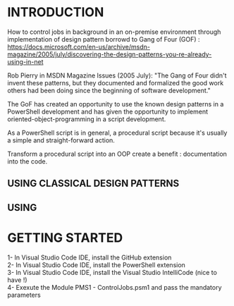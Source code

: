 # INTRODUCTION

How to control jobs in background in an on-premise environment through implementation of design pattern borrowd to Gang of Four (GOF) : https://docs.microsoft.com/en-us/archive/msdn-magazine/2005/july/discovering-the-design-patterns-you-re-already-using-in-net

Rob Pierry in MSDN Magazine Issues (2005 July): "The Gang of Four didn't invent these patterns, but they documented and formalized the good work others had been doing since the beginning of software development."

The GoF has created an opportunity to use the known design patterns in a PowerShell development and has given the opportunity to implement oriented-object-programming in a script development.

As a PowerShell script is in general, a procedural script because it's usually a simple and straight-forward action.

Transform a procedural script into an OOP create a benefit : documentation into the code.

## USING CLASSICAL DESIGN PATTERNS

## USING 

# GETTING STARTED
1- In Visual Studio Code IDE, install the GitHub extension </br>
2- In Visual Studio Code IDE, install the PowerShell extension </br>
3- In Visual Studio Code IDE, install the Visual Studio IntelliCode (nice to have !) </br>
4- Exexute the Module PMS1 - ControlJobs.psm1 and pass the mandatory parameters </br>
